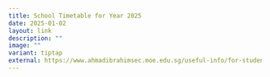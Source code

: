 ```yaml
---
title: School Timetable for Year 2025
date: 2025-01-02
layout: link
description: ""
image: ""
variant: tiptap
external: https://www.ahmadibrahimsec.moe.edu.sg/useful-info/for-students/class-exam-timetable/
---
```


